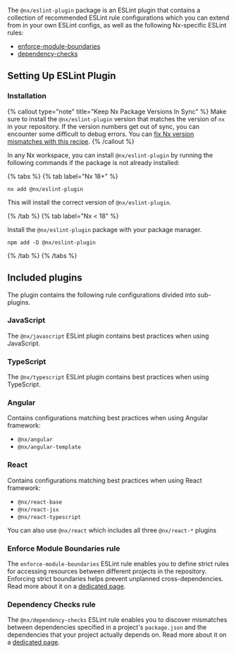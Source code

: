 The `@nx/eslint-plugin` package is an ESLint plugin that contains a collection of recommended ESLint rule configurations which you can extend from in your own ESLint configs, as well as the following Nx-specific ESLint rules:

-  [enforce-module-boundaries](#enforce-module-boundaries-rule)
-  [dependency-checks](#dependency-checks-rule)

## Setting Up ESLint Plugin

### Installation

{% callout type="note" title="Keep Nx Package Versions In Sync" %}
Make sure to install the `@nx/eslint-plugin` version that matches the version of `nx` in your repository. If the version numbers get out of sync, you can encounter some difficult to debug errors. You can [fix Nx version mismatches with this recipe](/recipes/tips-n-tricks/keep-nx-versions-in-sync).
{% /callout %}

In any Nx workspace, you can install `@nx/eslint-plugin` by running the following commands if the package is not already installed:

{% tabs %}
{% tab label="Nx 18+" %}

```shell {% skipRescope=true %}
nx add @nx/eslint-plugin
```

This will install the correct version of `@nx/eslint-plugin`.

{% /tab %}
{% tab label="Nx < 18" %}

Install the `@nx/eslint-plugin` package with your package manager.

```shell
npm add -D @nx/eslint-plugin
```

{% /tab %}
{% /tabs %}

## Included plugins

The plugin contains the following rule configurations divided into sub-plugins.

### JavaScript

The `@nx/javascript` ESLint plugin contains best practices when using JavaScript.

### TypeScript

The `@nx/typescript` ESLint plugin contains best practices when using TypeScript.

### Angular

Contains configurations matching best practices when using Angular framework:

-  `@nx/angular`
-  `@nx/angular-template`

### React

Contains configurations matching best practices when using React framework:

-  `@nx/react-base`
-  `@nx/react-jsx`
-  `@nx/react-typescript`

You can also use `@nx/react` which includes all three `@nx/react-*` plugins

### Enforce Module Boundaries rule

The `enforce-module-boundaries` ESLint rule enables you to define strict rules for accessing resources between different projects in the repository. Enforcing strict boundaries helps prevent unplanned cross-dependencies. Read more about it on a [dedicated page](/nx-api/eslint-plugin/documents/enforce-module-boundaries).

### Dependency Checks rule

The `@nx/dependency-checks` ESLint rule enables you to discover mismatches between dependencies specified in a project's `package.json` and the dependencies that your project actually depends on. Read more about it on a [dedicated page](/nx-api/eslint-plugin/documents/dependency-checks).
